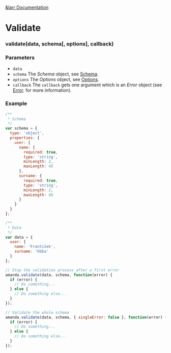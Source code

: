 [&larr Documentation](https://github.com/Baggz/Amanda/tree/master/docs/README.md)

<a name="validate"></a>
# Validate

### validate(data, schema[, options], callback)

### Parameters

* `data`
* `schema` The *Schema* object, see [Schema](https://github.com/Baggz/Amanda/tree/master/docs/objects/schema.md).
* `options` The *Options* object, see [Options](https://github.com/Baggz/Amanda/tree/master/docs/objects/options.md).
* `callback` The `callback` gets one argument which is an *Error* object (see [Error](https://github.com/Baggz/Amanda/tree/master/docs/objects/error.md). for more information).

### Example

```javascript
/**
 * Schema
 */
var schema = {
  type: 'object',
  properties: {
    user: {
      name: {
        required: true,
        type: 'string',
        minLength: 2,
        maxLength: 45
      },
      surname: {
        required: true,
        type: 'string',
        minLength: 2,
        maxLength: 45
      }
    }
  }
};

/**
 * Data
 */
var data = {
  user: {
    name: 'František',
    surname: 'Hába'
  }
};

// Stop the validation process after a first error
amanda.validate(data, schema, function(error) {
  if (error) {
    // Do something...
  } else {
    // Do something else...
  }
});

// Validate the whole schema
amanda.validate(data, schema, { singleError: false }, function(error) {
  if (error) {
    // Do something...
  } else {
    // Do something else...
  }
});
```